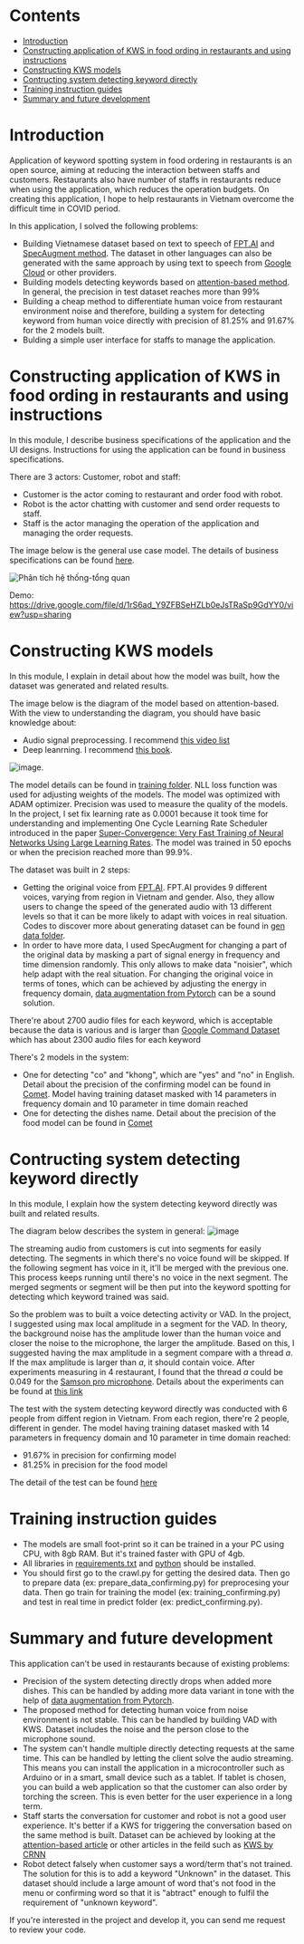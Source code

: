 # Contents
- [Introduction](#introduction)
- [Constructing application of KWS in food ording in restaurants and using instructions](#constructing-application-of-kws-in-food-ording-in-restaurants-and-using-instructions)
- [Constructing KWS models](#constructing-kws-models)
- [Contructing system detecting keyword directly](#contructing-system-detecting-keyword-directly)
- [Training instruction guides](#training-instruction-guides)
- [Summary and future development](#summary-and-future-development)

# Introduction
Application of keyword spotting system in food ordering in restaurants is an open source, aiming at  reducing the interaction between staffs and customers. Restaurants also have number of staffs in restaurants reduce when using the application, which reduces the operation budgets. On creating this application, I hope to help restaurants in Vietnam overcome the difficult time in COVID period.

In this application, I solved the following problems:
- Building Vietnamese dataset based on text to speech of [FPT.AI](https://fpt.ai/) and [SpecAugment method](https://arxiv.org/abs/1904.08779). The dataset in other languages can also be generated with the same approach by using text to speech from [Google Cloud](https://cloud.google.com/text-to-speech) or other providers.
- Building models detecting keywords based on [attention-based method](https://arxiv.org/pdf/1803.10916.pdf). In general, the precision in test dataset reaches more than 99%
- Building a cheap method to differentiate human voice from restaurant environment noise and therefore, building a system for detecting keyword from human voice directly with precision of 81.25% and 91.67% for the 2 models built.
- Bulding a simple user interface for staffs to manage the application.

# Constructing application of KWS in food ording in restaurants and using instructions
In this module, I describe business specifications of the application and the UI designs. Instructions for using the application can be found in business specifications.

There are 3 actors: Customer, robot and staff:
- Customer is the actor coming to restaurant and order food with robot.
- Robot is the actor chatting with customer and send order requests to staff.
- Staff is the actor managing the operation of the application and managing the order requests.

The image below is the general use case model. The details of business specifications can be found [here](https://github.com/minhairtran/food_ordering_system/blob/main/doc/Business%20specifications.md).

![Phân tích hệ thống-tổng quan](https://user-images.githubusercontent.com/49912069/123767691-dd830000-d8f1-11eb-9b30-a7cacdf4ff94.png)

Demo: https://drive.google.com/file/d/1rS6ad_Y9ZFBSeHZLb0eJsTRaSp9GdYY0/view?usp=sharing

# Constructing KWS models
In this module, I explain in detail about how the model was built, how the dataset was generated and related results.

The image below is the diagram of the model based on attention-based. With the view to understanding the diagram, you should have basic knowledge about:
- Audio signal preprocessing. I recommend [this video list](https://www.youtube.com/watch?v=iCwMQJnKk2c&list=PL-wATfeyAMNqIee7cH3q1bh4QJFAaeNv0) 
- Deep leanrning. I recommend [this book](https://www.deeplearningbook.org/).

![image](https://user-images.githubusercontent.com/49912069/123512273-c1445080-d6b0-11eb-9ec9-5187fe7bc20c.png).

The model details can be found in [training folder](https://github.com/minhairtran/food_ordering_system/tree/main/train). NLL loss function was used for adjusting weights of the models. The model was optimized with ADAM optimizer. Precision was used to measure the quality of the models. In the project, I set fix learning rate as 0.0001 because it took time for understanding and implementing One Cycle Learning Rate Scheduler introduced in the paper [Super-Convergence: Very Fast Training of Neural Networks Using Large Learning Rates](https://arxiv.org/abs/1708.07120). The model was trained in 50 epochs or when the precision reached more than 99.9%.

The dataset was built in 2 steps:
- Getting the original voice from [FPT.AI](https://fpt.ai/). FPT.AI provides 9 different voices, varying from region in Vietnam and gender. Also, they allow users to change the speed of the generated audio with 13 different levels so that it can be more likely to adapt with voices in real situation. Codes to discover more about generating dataset can be found in [gen data folder](https://github.com/minhairtran/food_ordering_system/tree/main/gen_data). 
- In order to have more data, I used SpecAugment for changing a part of the original data by masking a part of signal energy in frequency and time dimension randomly. This only allows to make data "noisier", which help adapt with the real situation. For changing the original voice in terms of tones, which can be achieved by adjusting the energy in frequency domain, [data augmentation from Pytorch](https://pytorch.org/tutorials/beginner/audio_preprocessing_tutorial.html#data-augmentation) can be a sound solution.

There're about 2700 audio files for each keyword, which is acceptable because the data is various and is larger than [Google Command Dataset](https://ai.googleblog.com/2017/08/launching-speech-commands-dataset.html) which has about 2300 audio files for each keyword

There's 2 models in the system:
- One for detecting "co" and "khong", which are "yes" and "no" in English. Detail about the precision of the confirming model can be found in [Comet](https://www.comet.ml/hai321/confirming/view/new). Model having training dataset masked with 14 parameters in frequency domain and 10 parameter in time domain reached  
- One for detecting the dishes name. Detail about the precision of the food model can be found in [Comet](https://www.comet.ml/hai321/food/view/new)

# Contructing system detecting keyword directly
In this module, I explain how the system detecting keyword directly was built and related results.

The diagram below describes the system in general:
![image](https://user-images.githubusercontent.com/49912069/123517901-c6fc5f00-d6cd-11eb-8b05-308b78524b23.png)

The streaming audio from customers is cut into segments for easily detecting. The segments in which there's no voice found will be skipped. If the following segment has voice in it, it'll be merged with the previous one. This process keeps running until there's no voice in the next segment. The merged segments or segment will be then put into the keyword spotting for detecting which keyword trained was said.

So the problem was to built a voice detecting activity or VAD. In the project, I suggested using max local amplitude in a segment for the VAD. In theory, the background noise has the amplitude lower than the human voice and closer the noise to the microphone, the larger the amplitude. Based on this, I suggested having the max amplitude in a segment compare with a thread *a*. If the max amplitude is larger than *a*, it should contain voice. After experiments measuring in 4 restaurant, I found that the thread *a* could be 0.049 for the [Samson pro microphone](http://www.samsontech.com/samson/products/microphones/usb-microphones/c01upro/). Details about the experiments can be found at [this link](https://drive.google.com/drive/folders/1GteIwc3bIkq8h88DhhsCSCLqArAHHO0u?usp=sharing)

The test with the system detecting keyword directly was conducted with 6 people from diffent region in Vietnam. From each region, there're 2 people, different in gender. The model having training dataset masked with 14 parameters in frequency domain and 10 parameter in time domain reached:
- 91.67% in precision for confirming model
- 81.25% in precision for the food model

The detail of the test can be found [here](https://drive.google.com/drive/folders/1hL3m-5ZzbRo8DsBMiFZY9JESI0Buz3uI?usp=sharing)

# Training instruction guides
- The models are small foot-print so it can be trained in a your PC using CPU, with 8gb RAM. But it's trained faster with GPU of 4gb. 
- All libraries in [requirements.txt](https://github.com/minhairtran/food_ordering_system/blob/main/requirements) and [python](https://www.python.org/downloads/) should be installed.
- You should first go to the crawl.py for getting the desired data. Then go to prepare data (ex: prepare_data_confirming.py) for preprocesing your data. Then go train for training the model (ex: training_confirming.py) and test in real time in predict folder (ex: predict_confirming.py).

# Summary and future development
This application can't be used in restaurants because of existing problems:
- Precision of the system detecting directly drops when added more dishes. This can be handled by adding more data variant in tone with the help of [data augmentation from Pytorch](https://pytorch.org/tutorials/beginner/audio_preprocessing_tutorial.html#data-augmentation).
- The proposed method for detecting human voice from noise environment is not stable. This can be handled by building VAD with KWS. Dataset includes the noise and the person close to the microphone sound. 
- The system can't handle multiple directly detecting requests at the same time. This can be handled by letting the client solve the audio streaming. This means you can install the application in a microcontroller such as Arduino or in a smart, small device such as a tablet. If tablet is chosen, you can build a web application so that the customer can also order by torching the screen. This is even better for the user experience in a long term. 
- Staff starts the conversation for customer and robot is not a good user experience. It's better if a KWS for triggering the conversation based on the same method is built. Dataset can be achieved by looking at the [attention-based article](https://arxiv.org/pdf/1803.10916.pdf) or other articles in the feild such as [KWS by CRNN](https://arxiv.org/abs/1703.05390)
- Robot detect falsely when customer says a word/term that's not trained. The solution for this is to add a keyword "Unknown" in the dataset. This dataset should include a large amount of word that's not food in the menu or confirming word so that it is "abtract" enough to fulfil the requirement of "unknown keyword".  

If you're interested in the project and develop it, you can send me request to review your code. 
